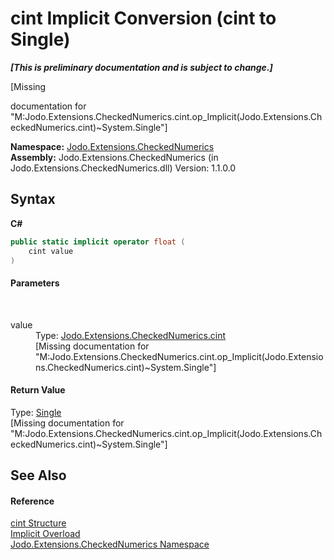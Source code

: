 # cint&nbsp;Implicit Conversion (cint to Single)
 _**\[This is preliminary documentation and is subject to change.\]**_

\[Missing <summary> documentation for "M:Jodo.Extensions.CheckedNumerics.cint.op_Implicit(Jodo.Extensions.CheckedNumerics.cint)~System.Single"\]

**Namespace:**&nbsp;<a href="N_Jodo_Extensions_CheckedNumerics">Jodo.Extensions.CheckedNumerics</a><br />**Assembly:**&nbsp;Jodo.Extensions.CheckedNumerics (in Jodo.Extensions.CheckedNumerics.dll) Version: 1.1.0.0

## Syntax

**C#**<br />
``` C#
public static implicit operator float (
	cint value
)
```


#### Parameters
&nbsp;<dl><dt>value</dt><dd>Type: <a href="T_Jodo_Extensions_CheckedNumerics_cint">Jodo.Extensions.CheckedNumerics.cint</a><br />\[Missing <param name="value"/> documentation for "M:Jodo.Extensions.CheckedNumerics.cint.op_Implicit(Jodo.Extensions.CheckedNumerics.cint)~System.Single"\]</dd></dl>

#### Return Value
Type: <a href="https://docs.microsoft.com/dotnet/api/system.single" target="_blank" rel="noopener noreferrer">Single</a><br />\[Missing <returns> documentation for "M:Jodo.Extensions.CheckedNumerics.cint.op_Implicit(Jodo.Extensions.CheckedNumerics.cint)~System.Single"\]

## See Also


#### Reference
<a href="T_Jodo_Extensions_CheckedNumerics_cint">cint Structure</a><br /><a href="Overload_Jodo_Extensions_CheckedNumerics_cint_op_Implicit">Implicit Overload</a><br /><a href="N_Jodo_Extensions_CheckedNumerics">Jodo.Extensions.CheckedNumerics Namespace</a><br />